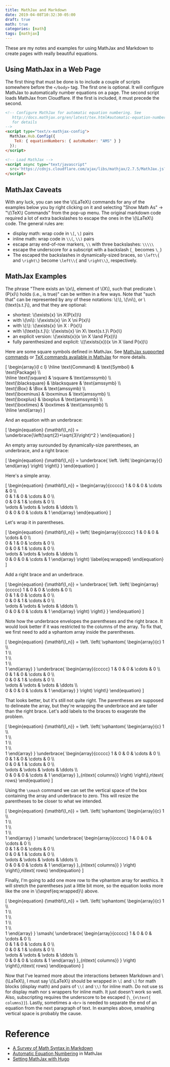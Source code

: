 ```yaml
---
title: MathJax and Markdown
date: 2019-04-08T10:32:30-05:00
draft: true
math: true
categories: [math]
tags: [mathjax]
---
```


These are my notes and examples for using MathJax and Markdown to create pages with really beautiful equations.
<!--more-->

## Using MathJax in a Web Page

The first thing that must be done is to include a couple of scripts somewhere before the `</body>` tag. The first one is optional. It will configure MathJax to automatically number equations on a page. The second script loads MathJax from Cloudflare. If the first is included, it must precede the second.

```html
<!-- Configure MathJax for automatic equation numbering. See
   http://docs.mathjax.org/en/latest/tex.html#automatic-equation-numbering
   for details
-->
<script type="text/x-mathjax-config">
  MathJax.Hub.Config({
    TeX: { equationNumbers: { autoNumber: "AMS" } }
  });
</script>

<!-- Load MathJax -->
<script async type="text/javascript"
  src='https://cdnjs.cloudflare.com/ajax/libs/mathjax/2.7.5/MathJax.js?config=TeX-MML-AM_CHTML' async>
</script>
```

## MathJax Caveats

With any luck, you can see the \\(\LaTeX\\) commands for any of the examples below you by right clicking on it and selecting "Show Math As" -> "\\(\TeX\\) Commands" from the pop-up menu. The original markdown code required a lot of extra backslashes to escape the ones in the \\(\LaTeX\\) code. The general rules are:

* display math: wrap code in `\[`, `\]` pairs
* inline math: wrap code in `\\(`, `\\)` pairs
* escape array end-of-row markers, `\\` with three backslashes: `\\\\\`
* escape the underscore for a subscript with a backslash (`_` becomes `\_`)
* The escaped the backslashes in dynamically-sized braces, so `\left\{` and `\right\}` become `\left\\{` and `\right\\}`, respectively.

## MathJax Examples

The phrase "There exists an \\(x\\), element of \\(X\\), such that
predicate \\(P(x)\\) holds (i.e., is true)" can be written in a few ways.
Note that "such that" can be represented by any of these notations: \\(:\\), \\(\ni\\), or \\(\text{s.t.}\\), and that they are optional:

* shortest: \\(\exists{x} \in X(P(x))\\)
* with \\(\ni\\): \\(\exists{x} \in X \ni P(x)\\)
* with \\(:\\): \\(\exists{x} \in X : P(x)\\)
* with \\(\text{s.t.}\\): \\(\exists{x} \in X\ \text{s.t.}\  P(x)\\)
* an explicit version: \\(\exists{x}(x \in X \land P(x))\\)
* fully parenthesized and explicit: \\((\exists{x})(x \in X \land P(x))\\)

Here are some square symbols defined in MathJax. See [MathJax supported
commands](http://docs.mathjax.org/en/latest/tex.html#supported-latex-commands)
or [TeX commands available in MathJax](http://www.onemathematicalcat.org/MathJaxDocumentation/TeXSyntax.htm)
for more details.

\[
  \begin{array}{l c l}
    \hline
    \text{Command} & \text{Symbol}  & \text{Package} \\\\\
    \hline
    \text{\square} & \square & \text{amssymb} \\\\\
    \text{\blacksquare} & \blacksquare   & \text{amssymb} \\\\\
    \text{\Box} & \Box & \text{amssymb} \\\\\
    \text{\boxminus} & \boxminus & \text{amssymb} \\\\\
    \text{\boxplus} & \boxplus & \text{amssymb} \\\\\
    \text{\boxtimes} & \boxtimes & \text{amssymb} \\\\\
    \hline
  \end{array}
\]

And an equation with an underbrace:

\[
  \begin{equation}
  {\mathbf{I_n}} = \underbrace{\left(\sqrt{2}+\sqrt{3}\right)^2 \}
  \end{equation}
\]

An empty array surounded by dynamically-size parentheses, an underbrace, and a right brace:

\[
  \begin{equation}
  {\mathbf{I_n}} =
  \underbrace{
    \left.
    \left(
    \begin{array}{}
    \end{array}
    \right)
    \right\\}
  }
  \end{equation}
\]

Here's a simple array.

\[
  \begin{equation}
  {\mathbf{I_n}} =
  \begin{array}{ccccc}
    1               &      0 &      0 & \cdots & 0 \\\\\
    0               &      1 &      0 & \cdots & 0 \\\\\
    0               &      0 &      1 & \cdots & 0 \\\\\
    \vdots & \vdots & \vdots & \ddots \\\\\
    0      &        0        &      0 & \cdots & 1
  \end{array}
  \end{equation}
\]

Let's wrap it in parentheses.

\[
  \begin{equation}
  {\mathbf{I_n}} =
  \left(
  \begin{array}{ccccc}
    1               &      0 &      0 & \cdots & 0 \\\\\
    0               &      1 &      0 & \cdots & 0 \\\\\
    0               &      0 &      1 & \cdots & 0 \\\\\
    \vdots & \vdots & \vdots & \ddots \\\\\
    0      &        0        &      0 & \cdots & 1
  \end{array}
  \right)
  \label{eq:wrapped}
  \end{equation}
\]

Add a right brace and an underbrace.

\[
  \begin{equation}
  {\mathbf{I_n}} =
  \underbrace{
    \left.
    \left(
    \begin{array}{ccccc}
      1               &      0 &      0 & \cdots & 0 \\\\\
      0               &      1 &      0 & \cdots & 0 \\\\\
      0               &      0 &      1 & \cdots & 0 \\\\\
      \vdots & \vdots & \vdots & \ddots \\\\\
      0      &        0        &      0 & \cdots & 1
    \end{array}
    \right)
    \right\\}
  }
  \end{equation}
\]

Note how the underbrace envelopes the parentheses and the right brace. It would look better if it was restricted to the columns of the array. To fix that, we first need to add a vphantom array inside the parentheses.

\[
  \begin{equation}
  {\mathbf{I_n}} =
  \left.
  \left(
  \vphantom{
    \begin{array}{c}
      1 \\\\\
      1 \\\\\
      1 \\\\\
      1 \\\\\
      1
    \end{array}
  }
  \underbrace{
    \begin{array}{ccccc}
      1               &      0 &      0 & \cdots & 0 \\\\\
      0               &      1 &      0 & \cdots & 0 \\\\\
      0               &      0 &      1 & \cdots & 0 \\\\\
      \vdots & \vdots & \vdots & \ddots \\\\\
      0      &        0        &      0 & \cdots & 1
    \end{array}
  }
  \right)
  \right\\}
  \end{equation}
\]

That looks better, but it's still not quite right. The parentheses are supposed to delineate the array, but they're wrapping the underbrace and are taller than the right brace. Let's add labels to the braces to exagerate the problem.

\[
  \begin{equation}
  {\mathbf{I_n}} =
  \left.
  \left(
    \vphantom{
      \begin{array}{c}
        1 \\\\\
        1 \\\\\
        1 \\\\\
        1 \\\\\
        1
      \end{array}
    }
    \underbrace{
      \begin{array}{ccccc}
        1               &      0 &      0 & \cdots & 0 \\\\\
        0               &      1 &      0 & \cdots & 0 \\\\\
        0               &      0 &      1 & \cdots & 0 \\\\\
        \vdots & \vdots & \vdots & \ddots \\\\\
        0      &        0        &      0 & \cdots & 1
      \end{array}
    }\_{n\text{ columns}}
    \right)
  \right\\}\,n\text{ rows}
  \end{equation}
\]

Using the `\smash` command we can set the vertical space of the box containing the array and underbrace to zero. This will resize the parentheses to be closer to what we intended.

\[
  \begin{equation}
  {\mathbf{I_n}} =
  \left.
  \left(
  \vphantom{
    \begin{array}{c}
      1 \\\\\
      1 \\\\\
      1 \\\\\
      1 \\\\\
      1
    \end{array}
  }
  \smash{
    \underbrace{
      \begin{array}{ccccc}
        1               &      0 &      0 & \cdots & 0 \\\\\
        0               &      1 &      0 & \cdots & 0 \\\\\
        0               &      0 &      1 & \cdots & 0 \\\\\
        \vdots & \vdots & \vdots & \ddots \\\\\
        0      &        0        &      0 & \cdots & 1
      \end{array}
    }\_{n\text{ columns}}
  }
  \right)
  \right\\}\,n\text{ rows}
  \end{equation}
\]
<br>

Finally, I'm going to add one more row to the vphantom array for aesthics. It will stretch the parentheses just a little bit more, so the equation looks more like the one in \\(\eqref{eq:wrapped}\\) above.

\[
  \begin{equation}
  {\mathbf{I_n}} =
  \left.
  \left(
  \vphantom{
    \begin{array}{c}
      1 \\\\\
      1 \\\\\
      1 \\\\\
      1 \\\\\
      1 \\\\\
      1
    \end{array}
  }
  \smash{
    \underbrace{
      \begin{array}{ccccc}
        1               &      0 &      0 & \cdots & 0 \\\\\
        0               &      1 &      0 & \cdots & 0 \\\\\
        0               &      0 &      1 & \cdots & 0 \\\\\
        \vdots & \vdots & \vdots & \ddots \\\\\
        0      &        0        &      0 & \cdots & 1
      \end{array}
    }\_{n\text{ columns}}
  }
  \right)
  \right\\}\,n\text{ rows}
  \end{equation}
\]
<br>


Now that I've learned more about the interactions between Markdown and \\(\LaTeX\\), I must say \\(\LaTeX\\) should be wrapped in `\[` and `\]` for math blocks (display math) and pairs of `\\(` and `\\)` for inline math. Do not use `$$` for display math nor `$` wrappers for inline math. It just doesn't work so well. Also, subscripting requires the underscore to be escaped (`\_{n\text{ columns}}`). Lastly, sometimes a `<br>` is needed to separate the end of an equation from the next paragraph of text. In examples above, smashing vertical space is probably the cause.

# Reference

* [A Survey of Math Syntax in Markdown](https://github.com/cben/mathdown/wiki/math-in-markdown)
* [Automatic Equation Numbering](http://docs.mathjax.org/en/latest/tex.html#automatic-equation-numbering) in MathJax
* [Setting MathJax with Hugo](https://divadnojnarg.github.io/blog/mathjax/)

